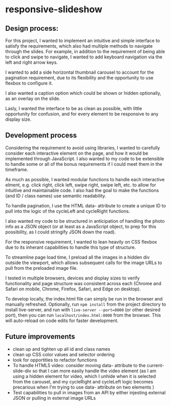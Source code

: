 # responsive-slideshow


## Design process:
For this project, I wanted to implement an intuitive and simple interface to satisfy the requirements, which also had multiple methods to navigate through the slides. For example, in addition to the requirement of being able to click and swipe to navigate, I wanted to add keyboard navigation via the left and right arrow keys.

I wanted to add a side horizontal thumbnail carousel to account for the pagination requirement, due to its flexibility and the opportunity to use flexbox to configure it.

I also wanted a caption option which could be shown or hidden optionally, as an overlay on the slide.

Lasly, I wanted the interface to be as clean as possible, with little opportunity for confusion, and for every element to be responsive to any display size.


## Development process
Considering the requirement to avoid using libraries, I wanted to carefully consider each interactive element on the page, and how it would be implemented through JavaScript.  I also wanted to my code to be extensible to handle some or all of the bonus requirements if I could meet them in the timeframe.

As much as possible, I wanted modular functions to handle each interactive elment, e.g. click right, click left, swipe right, swipe left, etc. to allow for intuitive and maintainable code.  I also had the goal to make the functions (and ID / class names) use semantic readability.

To handle pagination, I use the HTML data- attribute to create a unique ID to pull into the logic of the cycleLeft and cycleRight functions.

I also wanted my code to be structured in anticipation of handling the photo info as a JSON object (or at least as a JavaScript object, to prep for this possibility, as I could stringify JSON down the road).

For the responsive requirement, I wanted to lean heavily on CSS flexbox due to its inherant capabilities to handle this type of structure.

To streamline page load time, I preload all the images in a hidden div outside the viewport, which allows subsequent calls for the image URLs to pull from the preloaded image file.

I tested in multiple browsers, devices and display sizes to verify functionality and page structure was consistent across each (Chrome and Safari on mobile, Chrome, Firefox, Safari, and Edge on desktop).

To develop locally, the index.html file can simply be run in the browser and manually refreshed.  Optionally, run `npm install` from the project directory to install live-server, and run with `live-server --port=8000` (or other desired port), then you can run `localhost/index.html:8000` from the browser.  This will auto-reload on code edits for faster development.


## Future improvements
- clean up and tighten up all id and class names
- clean up CSS color values and selector ordering
- look for opportities to refactor functions
- To handle HTML5 video: consider moving data- attribute to the current-slide-div so that I can more easily handle the video element (as I am using a hidden element for video, which I unhide when it is selected from the carousel, and my cycleRight and cycleLeft logic becomes precarious when I'm trying to use data- attribute on two elements )
- Test capabilities to pull in images from an API by either injesting external JSON or pulling in external image URLs
